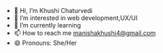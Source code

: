 - 👋 Hi, I’m Khushi Chaturvedi
- 👀 I’m interested in web development,UX/UI
- 🌱 I’m currently learning 
- 📫 How to reach me manishakhushi4@gmail.com
- 😄 Pronouns: She/Her
<!---
Rainbowroar/Rainbowroar is a ✨ special ✨ repository because its `README.md` (this file) appears on your GitHub profile.
You can click the Preview link to take a look at your changes.
--->
